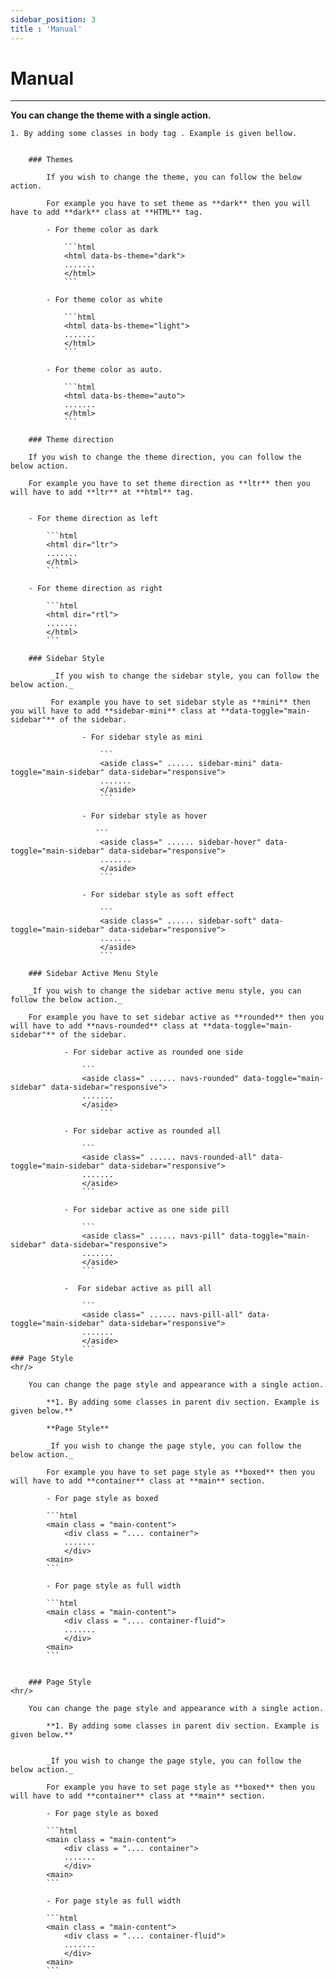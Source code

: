 ```yaml
---
sidebar_position: 3
title : 'Manual'
---
```


# Manual

<div className="border-bottom border-dark mb-4"></div>
<hr/>

**You can change the theme with a single action.**

    1. By adding some classes in body tag . Example is given bellow.


        ### Themes

            If you wish to change the theme, you can follow the below action.

            For example you have to set theme as **dark** then you will have to add **dark** class at **HTML** tag.

            - For theme color as dark

                ```html
                <html data-bs-theme="dark">
                .......
                </html>
                ```
            
            - For theme color as white

                ```html
                <html data-bs-theme="light">
                .......
                </html>
                ```
            
            - For theme color as auto.

                ```html
                <html data-bs-theme="auto">
                .......
                </html>
                ```

        ### Theme direction

        If you wish to change the theme direction, you can follow the below action.

        For example you have to set theme direction as **ltr** then you will have to add **ltr** at **html** tag.


        - For theme direction as left

            ```html
            <html dir="ltr">
            .......
            </html>
            ```

        - For theme direction as right

            ```html
            <html dir="rtl">
            .......
            </html>
            ```

        ### Sidebar Style

             _If you wish to change the sidebar style, you can follow the below action._

             For example you have to set sidebar style as **mini** then you will have to add **sidebar-mini** class at **data-toggle="main-sidebar"** of the sidebar.

                    - For sidebar style as mini
                      
                        ```
                        <aside class=" ...... sidebar-mini" data-toggle="main-sidebar" data-sidebar="responsive">
                        .......
                        </aside>
                        ```

                    - For sidebar style as hover
                       
                       ```
                        <aside class=" ...... sidebar-hover" data-toggle="main-sidebar" data-sidebar="responsive">
                        .......
                        </aside>
                        ```

                    - For sidebar style as soft effect
                        
                        ```
                        <aside class=" ...... sidebar-soft" data-toggle="main-sidebar" data-sidebar="responsive">
                        .......
                        </aside>
                        ```

        ### Sidebar Active Menu Style

        _If you wish to change the sidebar active menu style, you can follow the below action._

        For example you have to set sidebar active as **rounded** then you will have to add **navs-rounded** class at **data-toggle="main-sidebar"** of the sidebar.
    
                - For sidebar active as rounded one side
                
                    ```
                    <aside class=" ...... navs-rounded" data-toggle="main-sidebar" data-sidebar="responsive">
                    .......
                    </aside>
                        ```

                - For sidebar active as rounded all
                
                    ```
                    <aside class=" ...... navs-rounded-all" data-toggle="main-sidebar" data-sidebar="responsive">
                    .......
                    </aside>
                    ```

                - For sidebar active as one side pill
                    
                    ```
                    <aside class=" ...... navs-pill" data-toggle="main-sidebar" data-sidebar="responsive">
                    .......
                    </aside>
                    ```

                -  For sidebar active as pill all
                
                    ```
                    <aside class=" ...... navs-pill-all" data-toggle="main-sidebar" data-sidebar="responsive">
                    .......
                    </aside>
                    ```
    ### Page Style 
    <hr/>
    
        You can change the page style and appearance with a single action.

            **1. By adding some classes in parent div section. Example is given below.**

            **Page Style**

            _If you wish to change the page style, you can follow the below action._

            For example you have to set page style as **boxed** then you will have to add **container** class at **main** section.

            - For page style as boxed

            ```html
            <main class = "main-content">
                <div class = ".... container">
                .......
                </div>
            <main>
            ```
            
            - For page style as full width

            ```html
            <main class = "main-content">
                <div class = ".... container-fluid">
                .......
                </div>
            <main>
            ```


        ### Page Style 
    <hr/>
    
        You can change the page style and appearance with a single action.

            **1. By adding some classes in parent div section. Example is given below.**


            _If you wish to change the page style, you can follow the below action._

            For example you have to set page style as **boxed** then you will have to add **container** class at **main** section.

            - For page style as boxed

            ```html
            <main class = "main-content">
                <div class = ".... container">
                .......
                </div>
            <main>
            ```
            
            - For page style as full width

            ```html
            <main class = "main-content">
                <div class = ".... container-fluid">
                .......
                </div>
            <main>
            ```